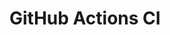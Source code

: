 # GitHub Actions CI





























































































































































































































































































































































































































































































































































































































































































































































































































































































































































































































































































































































































































































































































































































































































































































































































































































































































































































































































































































































